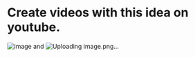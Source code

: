 # Create videos with this idea on youtube.
![image](https://github.com/user-attachments/assets/db29a6ff-fca5-4aab-8bbb-0052e756c88a)
and
![Uploading image.png…]()


